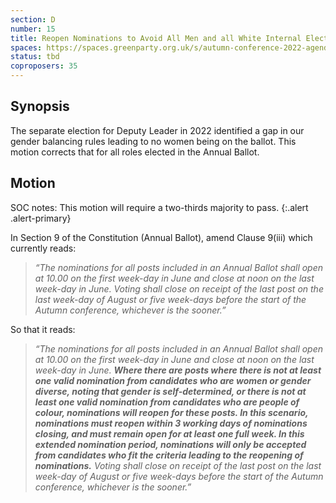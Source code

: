 ```yaml
---
section: D
number: 15
title: Reopen Nominations to Avoid All Men and all White Internal Elections
spaces: https://spaces.greenparty.org.uk/s/autumn-conference-2022-agenda-forum/?contentId=100998
status: tbd
coproposers: 35
---
```

## Synopsis
The separate election for Deputy Leader in 2022 identified a gap in our gender balancing rules leading to no women being on the ballot. This motion corrects that for all roles elected in the Annual Ballot.

## Motion
SOC notes: This motion will require a two-thirds majority to pass.
{:.alert .alert-primary}

In Section 9 of the Constitution (Annual Ballot), amend Clause 9(iii) which currently reads:

> *“The nominations for all posts included in an Annual Ballot shall open at 10.00 on the first week-day in June and close at noon on the last week-day in June.  Voting shall close on receipt of the last post on the last week-day of August or five week-days before the start of the Autumn conference, whichever is the sooner.”*

So that it reads:

> *“The nominations for all posts included in an Annual Ballot shall open at 10.00 on the first week-day in June and close at noon on the last week-day in June.* ***Where there are posts where there is not at least one valid nomination from candidates who are women or gender diverse, noting that gender is self-determined, or there is not at least one valid nomination from candidates who are people of colour, nominations will reopen for these posts. In this scenario, nominations must reopen within 3 working days of nominations closing, and must remain open for at least one full week. In this extended nomination period, nominations will only be accepted from candidates who fit the criteria leading to the reopening of nominations.*** *Voting shall close on receipt of the last post on the last week-day of August or five week-days before the start of the Autumn conference, whichever is the sooner.”*
